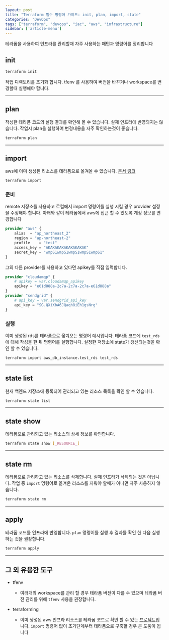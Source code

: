```yaml
---
layout: post
title: "Terraform 필수 명령어 가이드: init, plan, import, state"
categories: "DevOps"
tags: ["terraform", "devops", "iac", "aws", "infrastructure"]
sidebar: ['article-menu']
---
```


테라폼을 사용하여 인프라를 관리할때 자주 사용하는 패턴과 명령어를 정리합니다


## init
``` bash
terraform init
```
작업 디렉토리를 초기화 합니다. tfenv 를 사용하여 버전을 바꾸거나 workspace를 변경할때 실행해야 합니다.

--- 

## plan
작성한 테라폼 코드의 실행 결과를 확인해 볼 수 있습니다. 실제 인프라에 반영되지는 않습니다. 작업시 plan을 실행하여 변경내용을 자주 확인하는것이 좋습니다.
``` bash
terraform plan
```

--- 

## import
aws에 이미 생성된 리소스를 테라폼으로 옮겨올 수 있습니다. [문서 링크](https://registry.terraform.io/providers/hashicorp/aws/latest/docs/resources/db_instance#import)
``` bash
terraform import
```

### 준비

remote 저장소를 사용하고 로컬에서 import 명령어를 실행 시킬 경우 provider 설정을 수정해야 합니다. 아래와 같이 테라폼에서 aws에 접근 할 수 있도록 계정 정보를 변경합니다
``` terraform
provider "aws" {
    alias  = "ap_northeast_2"
    region = "ap-northeast-2"
    profile    = "test"   
    access_key = "AKAKAKAKAKAKAKAKAK"
    secret_key = "wmpS1wmpS1wmpS1wmpS1wmpS1"
}
```

그외 다른 provider를 사용하고 있다면 apikey를 직접 입력합니다.
``` terraform
provider "cloudamqp" {
    # apikey = var.cloudamqp_apikey
    apikey = "e61d888a-2c7a-2c7a-2c7a-e61d888a"
}
provider "sendgrid" {
    # api_key = var.sendgrid_api_key
    api_key = "SG.QXiXbA6JQaqh8iEh1gsNrg"
}
```

### 실행

이미 생성된 rds를 테라폼으로 옮겨오는 명령어 예시입니다. 테라폼 코드에 `test_rds` 에 대해 작성을 한 뒤 명령어를 실행합니다. 설정한 저장소에 state가 갱신되는것을 확인 할 수 있습니다.
``` bash
terraform import aws_db_instance.test_rds test_rds
```

---

## state list
현재 백엔드 저장소에 등록되어 관리되고 있는 리소스 목록을 확인 할 수 있습니다.
``` bash
terraform state list
```

---

## state show
테라폼으로 관리되고 있는 리소스의 상세 정보를 확인합니다.
``` bash
terraform state show [_RESOURCE_]
```

---

## state rm
테라폼으로 관리하고 있는 리소스를 삭제합니다. 실제 인프라가 삭제되는 것은 아닙니다. 
작업 중 `import` 명령어로 옮겨온 리소스를 지워야 할때가 아니면 자주 사용하지 않습니다.
``` bash
terraform state rm
```

---

## apply
테라폼 코드를 인프라에 반영합니다. `plan` 명령어를 실행 후 결과를 확인 한 다음 실행하는 것을 권장합니다.
``` bash
terraform apply
```

---


## 그 외 유용한 도구

- tfenv
  - 여러개의 workspace를 관리 할 경우 테라폼 버전이 다를 수 있으며 테라폼 버전 관리를 위해 `tfenv` 사용을 권장합니다.

- terraforming
  - 이미 생성된 aws 인프라 리소스를 테라폼 코드로 확인 할 수 있는 [프로젝트](https://github.com/dtan4/terraforming)입니다. `import` 명령어 없이 초기단계부터 테라폼으로 구축할 경우 큰 도움이 됩니다
